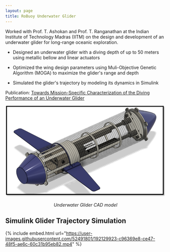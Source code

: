 ```yaml
---
layout: page
title: RoBuoy Underwater Glider
---
```


Worked with Prof. T. Ashokan and Prof. T. Ranganathan at the Indian Institute of Technology Madras (IITM) on the design and development of an underwater glider for long-range oceanic exploration.

- Designed an underwater glider with a diving depth of up to 50 meters using metallic bellow and linear actuators

- Optimized the wing design parameters using Muli-Objective Genetic Algorithm (MOGA) to maximize the glider's range and depth

- Simulated the glider's trajectory by modeling its dynamics in Simulink 

Publication: [Towards Mission-Specific Characterization of the Diving Performance of an Underwater Glider](https://ieeexplore.ieee.org/document/9775285)

![stairs_photo](/assets/3dCAD.png) 
<p style="text-align: center; font-style: italic;">  
Underwater Glider CAD model
</p>

## Simulink Glider Trajectory Simulation
{% include embed.html url="https://user-images.githubusercontent.com/52491801/192129923-c96369e8-ce47-48f5-ae6c-60c31b95eb82.mp4" %}
